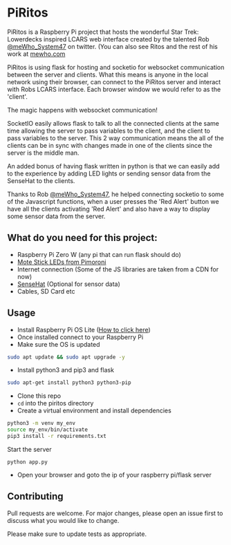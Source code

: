 # PiRitos

PiRitos is a Raspberry Pi project that hosts the wonderful Star Trek: Lowerdecks inspired LCARS web interface created by the talented Rob [@meWho_System47](https://twitter.com/meWho_System47) on twitter. (You can also see Ritos and the rest of his work at [mewho.com](http://mewho.com)

PiRitos is using flask for hosting and socketio for websocket communication between the server and clients. What this means is anyone in the local network using their browser, can connect to the PiRitos server and interact with Robs LCARS interface. Each browser window we would refer to as the 'client'.

The magic happens with websocket communication!

SocketIO easily allows flask to talk to all the connected clients at the same time allowing the server to pass variables to the client, and the client to pass variables to the server. This 2 way communication means the all of the clients can be in sync with changes made in one of the clients since the server is the middle man.

An added bonus of having flask written in python is that we can easily add to the experience by adding LED lights or sending sensor data from the SenseHat to the clients.

Thanks to Rob [@meWho_System47](https://twitter.com/meWho_System47), he helped connecting socketio to some of the Javascript functions, when a user presses the 'Red Alert' button we have all the clients activating 'Red Alert' and also have a way to display some sensor data from the server.

## What do you need for this project:

- Raspberry Pi Zero W (any pi that can run flask should do)
- [Mote Stick LEDs from Pimoroni](https://shop.pimoroni.com/collections/mote)
- Internet connection (Some of the JS libraries are taken from a CDN for now)
- [SenseHat](https://www.raspberrypi.com/products/sense-hat/) (Optional for sensor data)
- Cables, SD Card etc

## Usage

- Install Raspberry Pi OS Lite ([How to click here](https://www.raspberrypi.com/documentation/computers/getting-started.html#installing-the-operating-system))
- Once installed connect to your Raspberry Pi
- Make sure the OS is updated
```bash
sudo apt update && sudo apt upgrade -y
```
- Install python3 and pip3 and flask
```bash
sudo apt-get install python3 python3-pip
```

- Clone this repo
- `cd` into the piritos directory
- Create a virtual environment and install dependencies

```bash
python3 -m venv my_env
source my_env/bin/activate
pip3 install -r requirements.txt
```

Start the server
```
python app.py
```
- Open your browser and goto the ip of your raspberry pi/flask server

## Contributing

Pull requests are welcome. For major changes, please open an issue first
to discuss what you would like to change.

Please make sure to update tests as appropriate.
